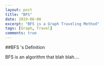 ```yaml
---
layout: post
title: "BFS"
date: 2019-06-08
excerpt: "BFS is a Graph Traveling Method"
tags: [Graph, Travel]
comments: true
---
```


##BFS 's Definition

BFS is an algorithm that blah blah....

